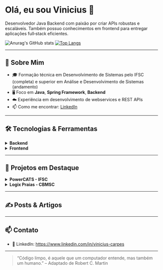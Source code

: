 # Olá, eu sou Vinicius 👋

Desenvolvedor Java Backend com paixão por criar APIs robustas e escaláveis. Também possuo conhecimentos em frontend para entregar aplicações full‑stack eficientes.

![Anurag's GitHub stats](https://github-readme-stats.vercel.app/api?username=vinicarpes&show_icons=true&theme=transparent&count_private=true&exclude_repo=) [![Top Langs](https://github-readme-stats.vercel.app/api/top-langs/?username=vinicarpes&layout=donut&theme=transparent&count_private=true)](https://github.com/anuraghazra/github-readme-stats)

---

## 🚀 Sobre Mim

- 🎓 Formação técnica em Desenvolvimento de Sistemas pelo IFSC (completa) e superior em Análise e Desenvolvimento de Sistemas (andamento)
- 🖥️ Foco em **Java**, **Spring Framework**, **Backend**  
- ☁️ Experiência em desenvolvimento de webservices e REST APIs   
- 📫 Como me encontrar: [LinkedIn](https://www.linkedin.com/in/vinicius-carpes)

---

## 🛠️ Tecnologias & Ferramentas

<details>
  <summary><strong>Backend</strong></summary>
  
  - **Linguagens**: Java  
  - **Frameworks**: Spring Framework, Spring Web, Spring Security, Spring MVC, Spring Data JPA
  - **Persistência**: Hibernate, JPA, MySQL, PostgreSQL  
  - **Arquitetura**: REST, MVC    
</details>

<details>
  <summary><strong>Frontend</strong></summary>
  
  - **Linguagens**: Java, JavaScript, 
  - **Frameworks/Bibliotecas**: Bootstrap, Thymeleaf, Spring Web  
  - **Markup & Estilos**: HTML5, CSS3, Bootstrap  
</details>

---

## 📂 Projetos em Destaque

<details>
  <summary><strong>PowerCATS - IFSC</strong></summary>
  
  - **Linguagens**: Java
  - **Frameworks/Tecnologias**: Maven, Thymeleaf, Spring Framework, MQTT  
  - **Markup & Estilos**: HTML5, CSS, Bootstrap
  - **Sobre**: Desenvolvimento de um WebService em Java com foco em soluções IoT visando a mitigação de furtos de cabos de energia elétrica, gerando alertas com base nos dados coletados pelos sensores e recebidos via MQTT.  
</details>

<details>
  <summary><strong>Logix Praias - CBMSC</strong></summary>
  
  - **Linguagens**: Java, Javascript
  - **Frameworks/Tecnologias**: Maven, Thymeleaf, Spring Framework 
  - **Markup & Estilos**: HTML5, CSS, Bootstrap
  - **Sobre**: Trablho desenvolvido como projeto final para o IFSC com intuito de automatizar e gerenciar o controle de estoque dos materiais usados na Opera;áo Veraneio do Corpo de Bombeiros Milittar de SC.  
</details>

---

## ✍️ Posts & Artigos

---

## 📫 Contato

- 💼 LinkedIn: https://www.linkedin.com/in/vinicius-carpes  

---

> “Código limpo, é aquele que um computador entende, mas também um humano.” – Adaptado de Robert C. Martin

